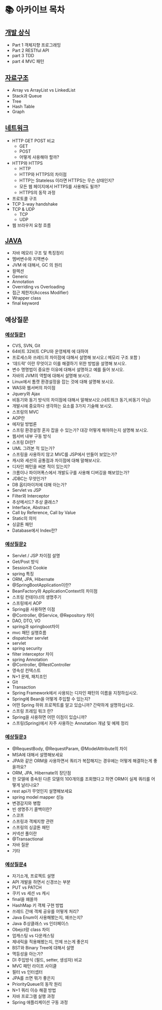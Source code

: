 # 📚 아카이브 목차

## [개발 상식](https://github.com/Kim-Gyuri/studying_programming_archive/blob/main/%EB%A9%B4%EC%A0%91/%EA%B0%9C%EB%B0%9C%20%EC%83%81%EC%8B%9D.md)
+ Part 1 객체지향 프로그래밍
+ Part 2 RESTful API
+ part 3 TDD
+ part 4 MVC 패턴

## [자료구조](https://github.com/Kim-Gyuri/studying_programming_archive/blob/main/%EB%A9%B4%EC%A0%91/%EC%9E%90%EB%A3%8C%EA%B5%AC%EC%A1%B0.md)
+ Array vs ArrayList vs LinkedList
+ Stack과 Queue
+ Tree
+ Hash Table
+ Graph


## [네트워크](https://github.com/Kim-Gyuri/studying_programming_archive/blob/main/%EB%A9%B4%EC%A0%91/part%20%EC%A0%95%EB%A6%AC/%EB%84%A4%ED%8A%B8%EC%9B%8C%ED%81%AC/%EB%84%A4%ED%8A%B8%EC%9B%8C%ED%81%AC.md)
+ HTTP GET POST 비교
  + GET
  + POST
  + 어떻게 사용해야 할까?
+  HTTP와 HTTPS
   + HTTP
   + HTTP와 HTTPS의 차이점
   + HTTP는 Stateless 이라면 HTTPS는 무슨 상태인지?
   + 모든 웹 페이지에서 HTTPS를 사용해도 될까?
   + HTTPS의 동작 과정
+  프로토콜 구조
+ TCP 3-way handshake
+ TCP & UDP
  + TCP
  + UDP
+  웹 브라우저 요청 흐름

## [JAVA](https://github.com/Kim-Gyuri/studying_programming_archive/blob/main/%EB%A9%B4%EC%A0%91/JAVA.md)
+ 자바 메모리 구조 및 특징정리
+ 멤버변수와 지역변수
+ JVM 에 대해서, GC 의 원리
+ 컬렉션
+ Generic
+ Annotation
+ Overriding vs Overloading
+ 접근 제한자(Access Modifier)
+ Wrapper class
+ final keyword

## 예상질문
### [예상질문1](https://github.com/Kim-Gyuri/studying_programming_archive/blob/main/%EB%A9%B4%EC%A0%91/%EC%98%88%EC%83%81%EC%A7%88%EB%AC%B8.md)
+ CVS, SVN, Git
+ 64비트 32비트 CPU와 운영체제 에 대하여
+ 프로세스와 쓰레드의 차이점에 대해서 설명해 보시오.( 메모리 구조 포함 )
+ ‘데드락’ 이란 무엇이고 이를 해결하기 위한 방법을 설명해 보시오.
+ 변수 명명법이 중요한 이유에 대해서 설명하고 예를 들어 보시오.
+ 자바의 JVM의 역할에 대해서 설명해 보시오.
+ Linux에서 톰캣 환경설정을 잡는 것에 대해 설명해 보시오.
+  WAS와 웹서버의 차이점
+ Jquery와 Ajax
+ 비동기와 동기 방식의 차이점에 대해서 말해보시오.(네트워크 동기,비동기 아님)
+ 개발시에 중요하다 생각하는 요소를 3가지 기술해 보시오.
+ 스프링의 MVC
+ AOP란
+ 에자일 방법론
+ 스프링 환경설정 혼자 잡을 수 있는가? 대강 어떻게 해야하는지 설명해 보시오.
+ 웹서버 내부 구동 방식
+ 스프링 DI란?
+ UML 그려본 적 있는가?
+ 스프링을 사용하지 않고 MVC를 JSP에서 만들어 보았는가?
+ 캐시와 세션의 공통점과 차이점에 대해 말해보시오.
+ 디자인 패턴을 써본 적이 있는지?
+ 크롬이나 파이어폭스에서 개발도구를 사용해 디버깅을 해보았는가?
+ JDBC는 무엇인가?
+ DB 옵티마이저에 대해 아는가?
+ Servlet vs JSP
+ Filter와 Interceptor
+ 추상메서드? 추상 클래스?
+ Interface, Abstract
+ Call by Reference, Call by Value
+ Static의 의미
+ 싱글톤 패턴
+ Database에서 Index란?

### [예상질문2](https://github.com/Kim-Gyuri/studying_programming_archive/blob/main/%EB%A9%B4%EC%A0%91/%EC%98%88%EC%83%81%EC%A7%88%EB%AC%B82.md)
+ Servlet / JSP 차이점 설명
+ Get/Post 방식
+ Session과 Cookie
+ spring 특징
+ ORM, JPA, Hibernate
+ @SpringBootApplication이란?
+ BeanFactory와 ApplicationContext의 차이점
+ 스프링 컨테이너의 생명주기
+ 스프링에서 AOP
+ Spring을 사용하면 이점
+ @Controller, @Service, @Repository 차이
+ DAO, DTO, VO
+  spring과 springboot차이
+  mvc 패턴 실행흐름
+  dispatcher servlet
+  servlet
+ spring security
+ filter interceptor 차이
+ spring Annotation
+ @Controller, @RestController 
+ 영속성 컨텍스트
+ N+1 문제, 패치조인
+ Git
+ Transaction
+ Spring Framework에서 사용되는 디자인 패턴의 이름을 지정하십시오.
+ Spring에 Bean을 어떻게 주입할 수 있는지?
+ 어떤 Spring 하위 ​​프로젝트를 알고 있습니까? 간략하게 설명하십시오.
+ 스프링 프레임 워크 란?
+ Spring을 사용하면 어떤 이점이 있습니까?
+ 스프링(Spring)에서 자주 사용하는 Annotation 개념 및 예제 정리

### [예상질문3](https://github.com/Kim-Gyuri/studying_programming_archive/blob/main/%EB%A9%B4%EC%A0%91/%EC%98%88%EC%83%81%EC%A7%88%EB%AC%B83.md)
+ @RequestBody, @RequestParam, @ModelAttribute의 차이
+  MSA에 대해서 설명해보세요
+ JPA와 같은 ORM을 사용하면서 쿼리가 복잡해지는 경우에는 어떻게 해결하는게 좋을까요?
+ ORM, JPA, Hibernate의 장단점
+ 한 모델에 종속된 다른 모델의 100개의를 조회했다고 하면 ORM이 실제 쿼리를 어떻게 날리나요?
+ rest api가 무엇인지 설명해보세요
+ spring model mapper 성능
+ 변경감지와 병합
+ 빈 생명주기 콜백이란?
+ 스코프
+ 스프링과 객체지향 관련
+ 스프링의 싱글톤 패턴
+ 커넥션 풀이란
+ @Transactional
+ 자바 질문
+ 기타  

### [예상질문4](https://github.com/Kim-Gyuri/studying_programming_archive/blob/main/%EB%A9%B4%EC%A0%91/%EC%98%88%EC%83%81%EC%A7%88%EB%AC%B84.md)
+ 자기소개, 프로젝트 설명
+ API 개발을 하면서 신경쓰는 부분
+ PUT vs PATCH
+ 쿠키 vs 세션 vs 캐시
+ final을 왜쓸까
+ HashMap 키 객체 구현 방법
+ 쓰레드 간에 객체 공유를 어떻게 처리?
+  Java Enum이 사용해봤는지, 왜쓰는지?
+ Java 추상클래스 vs 인터페이스
+ Obejct랑 class 차이
+ 업캐스팅 vs 다운캐스팅
+ 제네릭을 적용해봤는지, 언제 쓰는게 좋은지
+ BST와 Binary Tree에 대해서 설명
+ 멱등성을 아는가?
+ DI 주입방식 (필드, setter, 생성자) 비교
+ MVC 패턴 라이프 사이클
+ 필터 vs 인터셉터
+ JPA를 쓰면 뭐가 좋은지
+ PriorityQueue의 동작 원리
+  N+1 쿼리 이슈 해결 방법
+ 자바 프로그램 실행 과정
+ Spring 애플리케이션 구동 과정
